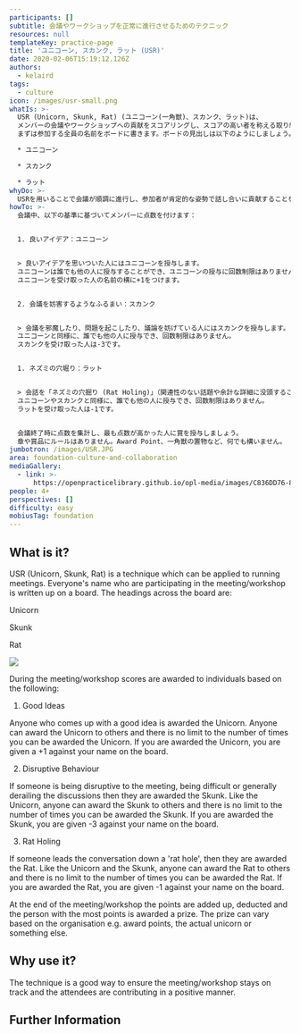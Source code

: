 ```yaml
---
participants: []
subtitle: 会議やワークショップを正常に進行させるためのテクニック
resources: null
templateKey: practice-page
title: 'ユニコーン, スカンク, ラット (USR)'
date: 2020-02-06T15:19:12.126Z
authors:
  - kelaird
tags:
  - culture
icon: /images/usr-small.png
whatIs: >-
  USR (Unicorn, Skunk, Rat) (ユニコーン(一角獣)、スカンク、ラット)は、
  メンバーの会議やワークショップへの貢献をスコアリングし、スコアの高い者を称える取り組みで、会議を円滑に運営するために用いるテクニックです。
  まずは参加する全員の名前をボードに書きます。ボードの見出しは以下のようにしましょう。

  * ユニコーン

  * スカンク

  * ラット
whyDo: >-
  USRを用いることで会議が順調に進行し、参加者が肯定的な姿勢で話し合いに貢献することを促します。
howTo: >-
  会議中、以下の基準に基づいてメンバーに点数を付けます：


  1. 良いアイデア：ユニコーン


  > 良いアイデアを思いついた人にはユニコーンを授与します。
  ユニコーンは誰でも他の人に授与することができ、ユニコーンの授与に回数制限はありません。
  ユニコーンを受け取った人の名前の横に+1をつけます。


  2. 会議を妨害するようなふるまい：スカンク


  > 会議を邪魔したり、問題を起こしたり、議論を妨げている人にはスカンクを授与します。
  ユニコーンと同様に、誰でも他の人に授与でき、回数制限はありません。
  スカンクを受け取った人は-3です。


  1. ネズミの穴堀り：ラット


  > 会話を「ネズミの穴掘り (Rat Holing)」（関連性のない話題や余計な詳細に没頭すること）に導いてしまった人にはラットを授与します。
  ユニコーンやスカンクと同様に、誰でも他の人に授与でき、回数制限はありません。
  ラットを受け取った人は-1です。


  会議終了時に点数を集計し、最も点数が高かった人に賞を授与しましょう。
  章や賞品にルールはありません。Award Point、一角獣の置物など、何でも構いません。
jumbotron: /images/USR.JPG
area: foundation-culture-and-collaboration
mediaGallery:
  - link: >-
      https://openpracticelibrary.github.io/opl-media/images/C836DD76-8A98-4C60-ABB9-7B22A1236BFD_1_105_c.jpeg
people: 4+
perspectives: []
difficulty: easy
mobiusTag: foundation
---
```

## What is it?

USR (Unicorn, Skunk, Rat) is a technique which can be applied to running meetings.  Everyone's name who are participating in the meeting/workshop is written up on a board.  The headings across the board are:

Unicorn

Skunk

Rat

![](/images/C836DD76-8A98-4C60-ABB9-7B22A1236BFD_1_105_c.jpeg)

During the meeting/workshop scores are awarded to individuals based on the following:

1. Good Ideas

Anyone who comes up with a good idea is awarded the Unicorn.  Anyone can award the Unicorn to others and there is no limit to the number of times you can be awarded the Unicorn.  If you are awarded the Unicorn, you are given a +1 against your name on the board.

2. Disruptive Behaviour

If someone is being disruptive to the meeting, being difficult or generally derailing the discussions then they are awarded the Skunk.  Like the Unicorn, anyone can award the Skunk to others and there is no limit to the number of times you can be awarded the Skunk.  If you are awarded the Skunk, you are given -3 against your name on the board.

3. Rat Holing

If someone leads the conversation down a 'rat hole', then they are awarded the Rat.  Like the Unicorn and the Skunk, anyone can award the Rat to others and there is no limit to the number of times you can be awarded the Rat.  If you are awarded the Rat, you are given -1 against your name on the board.

At the end of the meeting/workshop the points are added up, deducted and the person with the most points is awarded a prize.  The prize can vary based on the organisation e.g. award points, the actual unicorn or something else.

## Why use it?

The technique is a good way to ensure the meeting/workshop stays on track and the attendees are contributing in a positive manner.

## Further Information
